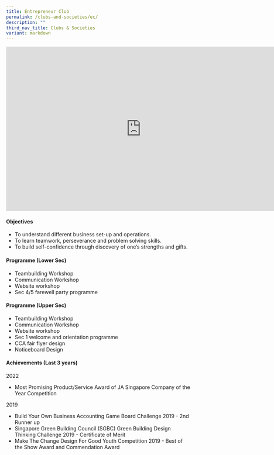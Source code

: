 ```yaml
---
title: Entrepreneur Club
permalink: /clubs-and-societies/ec/
description: ""
third_nav_title: Clubs & Societies
variant: markdown
---
```

<iframe allowfullscreen="true" height="450" width="735" frameborder="0" src="https://docs.google.com/presentation/d/e/2PACX-1vR8yHyMoWjG153U29y_Y5EbhoMyU1N-w_za8K8PTuMQCnHnWWB-lqZKuzrQhc4HoKVMhfwB-yMhSjs1/embed?start=true&amp;loop=true&amp;delayms=3000"></iframe>

#### Objectives

*   To understand different business set-up and operations.
*   To learn teamwork, perseverance and problem solving skills.
*   To build self-confidence through discovery of one’s strengths and gifts.

#### Programme (Lower Sec)

*   Teambuilding Workshop
*   Communication Workshop
*   Website workshop
*   Sec 4/5 farewell party programme

#### Programme (Upper Sec)

*   Teambuilding Workshop
*   Communication Workshop
*   Website workshop
*   Sec 1 welcome and orientation programme
*   CCA fair flyer design
*   Noticeboard Design

#### Achievements (Last 3 years)

2022  <br>
*   Most Promising Product/Service Award of JA Singapore Company of the Year Competition  
    
2019<br>
*   Build Your Own Business Accounting Game Board Challenge 2019 - 2nd Runner up
*   Singapore Green Building Council (SGBC) Green Building Design Thinking Challenge 2019 - Certificate of Merit
*   Make The Change Design For Good Youth Competition 2019 - Best of the Show Award and Commendation Award